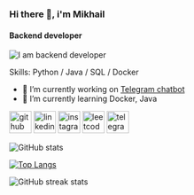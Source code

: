 ### Hi there 👋, i'm Mikhail
#### Backend developer
![I am backend developer](https://i.pinimg.com/564x/e8/09/16/e80916c31edeac7dc70375b7e11a1426.jpg)


Skills: Python / Java / SQL / Docker

- 🔭 I’m currently working on [Telegram chatbot](https://github.com/naitmag/X08TelegramBot)
- 🌱 I’m currently learning Docker, Java 


[<img src='https://cdn.jsdelivr.net/npm/simple-icons@3.0.1/icons/github.svg' alt='github' height='40'>](https://github.com/naitmag)  [<img src='https://cdn.jsdelivr.net/npm/simple-icons@3.0.1/icons/linkedin.svg' alt='linkedin' height='40'>](https://www.linkedin.com/in/www.linkedin.com/in/yarm-dev/)  [<img src='https://cdn.jsdelivr.net/npm/simple-icons@3.0.1/icons/instagram.svg' alt='instagram' height='40'>](https://www.instagram.com/yarm.v/)  [<img src='https://cdn.jsdelivr.net/npm/simple-icons@3.0.1/icons/leetcode.svg' alt='leetcode' height='40'>](https://leetcode.com/naitmag/)  [<img src='https://cdn.jsdelivr.net/npm/simple-icons@3.0.1/icons/telegram.svg' alt='telegram' height='40'>](https://t.me/naitmag)  


![GitHub stats](https://github-readme-stats.vercel.app/api?username=naitmag&show_icons=true&count_private=true)   


[![Top Langs](https://github-readme-stats.vercel.app/api/top-langs/?username=naitmag)](https://github.com/anuraghazra/github-readme-stats)

![GitHub streak stats](https://streak-stats.demolab.com/?user=naitmag)  


